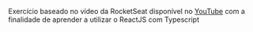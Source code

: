 Exercício baseado no vídeo da RocketSeat disponível no [YouTube](https://www.youtube.com/watch?v=OXxul6AvXNs) com a finalidade de aprender a utilizar o ReactJS com Typescript